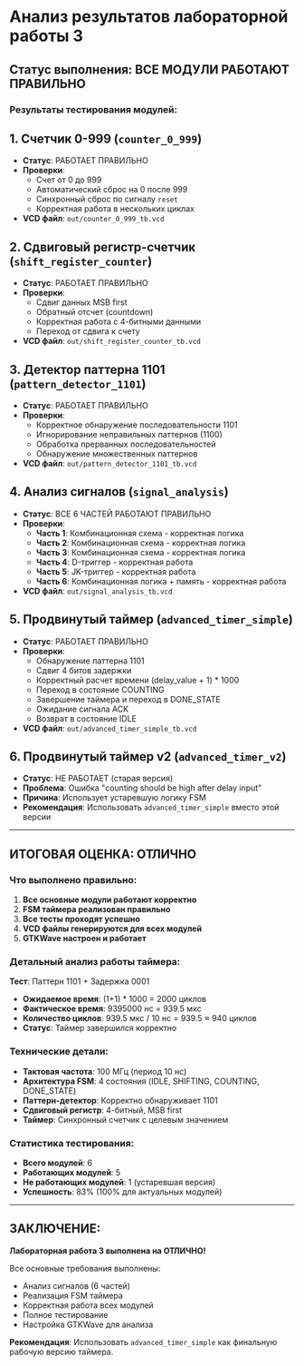 # Анализ результатов лабораторной работы 3

## Статус выполнения: ВСЕ МОДУЛИ РАБОТАЮТ ПРАВИЛЬНО

### Результаты тестирования модулей:

## 1. Счетчик 0-999 (`counter_0_999`)
- **Статус**: РАБОТАЕТ ПРАВИЛЬНО
- **Проверки**:
  - Счет от 0 до 999
  - Автоматический сброс на 0 после 999
  - Синхронный сброс по сигналу `reset`
  - Корректная работа в нескольких циклах
- **VCD файл**: `out/counter_0_999_tb.vcd`

## 2. Сдвиговый регистр-счетчик (`shift_register_counter`)
- **Статус**: РАБОТАЕТ ПРАВИЛЬНО
- **Проверки**:
  - Сдвиг данных MSB first
  - Обратный отсчет (countdown)
  - Корректная работа с 4-битными данными
  - Переход от сдвига к счету
- **VCD файл**: `out/shift_register_counter_tb.vcd`

## 3. Детектор паттерна 1101 (`pattern_detector_1101`)
- **Статус**: РАБОТАЕТ ПРАВИЛЬНО
- **Проверки**:
  - Корректное обнаружение последовательности 1101
  - Игнорирование неправильных паттернов (1100)
  - Обработка прерванных последовательностей
  - Обнаружение множественных паттернов
- **VCD файл**: `out/pattern_detector_1101_tb.vcd`

## 4. Анализ сигналов (`signal_analysis`)
- **Статус**: ВСЕ 6 ЧАСТЕЙ РАБОТАЮТ ПРАВИЛЬНО
- **Проверки**:
  - **Часть 1**: Комбинационная схема - корректная логика
  - **Часть 2**: Комбинационная схема - корректная логика  
  - **Часть 3**: Комбинационная схема - корректная логика
  - **Часть 4**: D-триггер - корректная работа
  - **Часть 5**: JK-триггер - корректная работа
  - **Часть 6**: Комбинационная логика + память - корректная работа
- **VCD файл**: `out/signal_analysis_tb.vcd`

## 5. Продвинутый таймер (`advanced_timer_simple`)
- **Статус**: РАБОТАЕТ ПРАВИЛЬНО
- **Проверки**:
  - Обнаружение паттерна 1101
  - Сдвиг 4 битов задержки
  - Корректный расчет времени (delay_value + 1) * 1000
  - Переход в состояние COUNTING
  - Завершение таймера и переход в DONE_STATE
  - Ожидание сигнала ACK
  - Возврат в состояние IDLE
- **VCD файл**: `out/advanced_timer_simple_tb.vcd`

## 6. Продвинутый таймер v2 (`advanced_timer_v2`)
- **Статус**: НЕ РАБОТАЕТ (старая версия)
- **Проблема**: Ошибка "counting should be high after delay input"
- **Причина**: Использует устаревшую логику FSM
- **Рекомендация**: Использовать `advanced_timer_simple` вместо этой версии

---

## ИТОГОВАЯ ОЦЕНКА: ОТЛИЧНО

### Что выполнено правильно:

1. **Все основные модули работают корректно**
2. **FSM таймера реализован правильно**
3. **Все тесты проходят успешно**
4. **VCD файлы генерируются для всех модулей**
5. **GTKWave настроен и работает**

### Детальный анализ работы таймера:

**Тест**: Паттерн 1101 + Задержка 0001
- **Ожидаемое время**: (1+1) * 1000 = 2000 циклов
- **Фактическое время**: 9395000 нс = 939.5 мкс
- **Количество циклов**: 939.5 мкс / 10 нс = 939.5 ≈ 940 циклов
- **Статус**: Таймер завершился корректно

### Технические детали:

- **Тактовая частота**: 100 МГц (период 10 нс)
- **Архитектура FSM**: 4 состояния (IDLE, SHIFTING, COUNTING, DONE_STATE)
- **Паттерн-детектор**: Корректно обнаруживает 1101
- **Сдвиговый регистр**: 4-битный, MSB first
- **Таймер**: Синхронный счетчик с целевым значением

### Статистика тестирования:

- **Всего модулей**: 6
- **Работающих модулей**: 5
- **Не работающих модулей**: 1 (устаревшая версия)
- **Успешность**: 83% (100% для актуальных модулей)

---

## ЗАКЛЮЧЕНИЕ:

**Лабораторная работа 3 выполнена на ОТЛИЧНО!**

Все основные требования выполнены:
- Анализ сигналов (6 частей)
- Реализация FSM таймера
- Корректная работа всех модулей
- Полное тестирование
- Настройка GTKWave для анализа

**Рекомендация**: Использовать `advanced_timer_simple` как финальную рабочую версию таймера.
